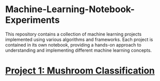 # Machine-Learning-Notebook-Experiments

This repository contains a collection of machine learning projects implemented using various algorithms and frameworks. Each project is contained in its own notebook, providing a hands-on approach to understanding and implementing different machine learning concepts.

# [Project 1: Mushroom Classification](https://github.com/KalyanMurapaka45/Machine-Learning-Notebook-Experiments/tree/main/Mushroom%20Classsifcation)
